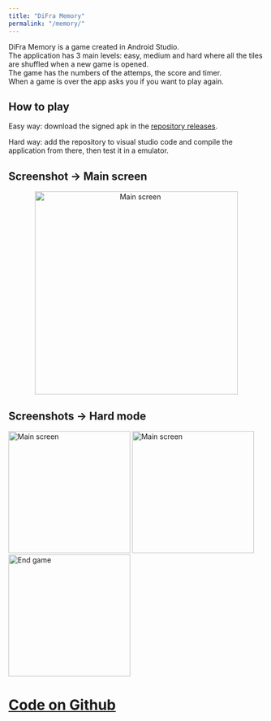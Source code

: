 ```yaml
---
title: "DiFra Memory"
permalink: "/memory/"
---
```

DiFra Memory is a game created in Android Studio.  
The application has 3 main levels: easy, medium and hard where all the tiles are shuffled when a new game is opened.  
The game has the numbers of the attemps, the score and timer.  
When a game is over the app asks you if you want to play again.

## How to play
Easy way: download the signed apk in the [repository releases](https://github.com/MarcoDiFrancesco/DiFraMemory/releases/latest).

Hard way: add the repository to visual studio code and compile the application from there, then test it in a emulator.

## Screenshot → Main screen

<div style="text-align:center">
  <img src='https://github.com/MarcoDiFrancesco/DiFraMemory/raw/master/assets/screenshot/MainScreen.png' alt='Main screen' width=400 >
</div>

## Screenshots → Hard mode
<img src='https://github.com/MarcoDiFrancesco/DiFraMemory/raw/master/assets/screenshot/ChoiseCorrect.png' alt='Main screen' width=240 >
<img src='https://github.com/MarcoDiFrancesco/DiFraMemory/raw/master/assets/screenshot/ChoiseNotCorrect.png' alt='Main screen' width=240 >
<img src='https://github.com/MarcoDiFrancesco/DiFraMemory/raw/master/assets/screenshot/EndGame.png' alt='End game' width=240 >

# [Code on Github](https://github.com/MarcoDiFrancesco/DiFraMemory)

